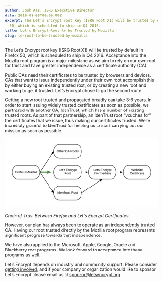 ```yaml
---
author: Josh Aas, ISRG Executive Director
date: 2016-08-05T00:00:00Z
excerpt: The Let’s Encrypt root key (ISRG Root X1) will be trusted by default in Firefox
  50, which is scheduled to ship in Q4 2016.
title: Let's Encrypt Root to be Trusted by Mozilla
slug: le-root-to-be-trusted-by-mozilla
---
```


The Let’s Encrypt root key (ISRG Root X1) will be trusted by default in Firefox 50, which is scheduled to ship in Q4 2016. Acceptance into the Mozilla root program is a major milestone as we aim to rely on our own root for trust and have greater independence as a certificate authority (CA).

Public CAs need their certificates to be trusted by browsers and devices. CAs that want to issue independently under their own root accomplish this by either buying an existing trusted root, or by creating a new root and working to get it trusted. Let’s Encrypt chose to go the second route.

Getting a new root trusted and propagated broadly can take 3-6 years. In order to start issuing widely trusted certificates as soon as possible, we partnered with another CA, IdenTrust, which has a number of existing trusted roots. As part of that partnership, an IdenTrust root “vouches for” the certificates that we issue, thus making our certificates trusted. We’re incredibly grateful to IdenTrust for helping us to start carrying out our mission as soon as possible.

<p class="text-center"><img src="/images/le-firefox-chain-of-trust.png" alt="Chain of trust between Firefox and Let's Encrypt certificates." style="width: 650px; margin-bottom: 17px;"/><br><em>Chain of Trust Between Firefox and Let's Encrypt Certificates</em></p>

However, our plan has always been to operate as an independently trusted CA. Having our root trusted directly by the Mozilla root program represents significant progress towards that independence.

We have also applied to the Microsoft, Apple, Google, Oracle and Blackberry root programs. We look forward to acceptance into these programs as well.

Let’s Encrypt depends on industry and community support. Please consider [getting involved](https://letsencrypt.org/getinvolved/), and if your company or organization would like to sponsor Let’s Encrypt please email us at [sponsor@letsencrypt.org](mailto:sponsor@letsencrypt.org).
